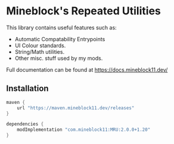 # Mineblock's Repeated Utilities

This library contains useful features such as:

- Automatic Compatability Entrypoints
- UI Colour standards.
- String/Math utilities.
- Other misc. stuff used by my mods.

Full documentation can be found at https://docs.mineblock11.dev/

## Installation

```groovy
maven {
    url "https://maven.mineblock11.dev/releases"
}

dependencies {
    modImplementation "com.mineblock11:MRU:2.0.0+1.20"
}
```
